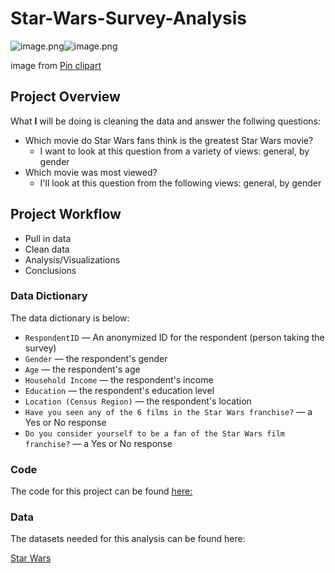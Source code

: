 # Star-Wars-Survey-Analysis

![image.png](attachment:8f7af595-db9a-4175-9ed4-bdd55f4d7c1e.png)![image.png](attachment:3a7c656f-4104-4a62-bf50-423915bdcd56.png)

image from [Pin clipart](https://www.pinclipart.com/pins/star-wars/)

## Project Overview

What **I** will be doing is cleaning the data and answer the follwing questions:
- Which movie do Star Wars fans think is the greatest Star Wars movie?
    * I want to look at this question from a variety of views: general, by gender
- Which movie was most viewed?
    * I'll look at this question from the following views: general, by gender
    
## Project Workflow
- Pull in data
- Clean data
- Analysis/Visualizations
- Conclusions

### Data Dictionary
The data dictionary is below:

- `RespondentID` — An anonymized ID for the respondent (person taking the survey)
- `Gender` — the respondent's gender
- `Age` — the respondent's age
- `Household Income` — the respondent's income
- `Education` — the respondent's education level
- `Location (Census Region)` — the respondent's location
- `Have you seen any of the 6 films in the Star Wars franchise?` — a Yes or No response
- `Do you consider yourself to be a fan of the Star Wars film franchise?` — a Yes or No response

### Code

The code for this project can be found [here:](https://github.com/Drewsky33/Star-Wars-Survey-Analysis/blob/main/Cleaning%20and%20Analyzing%20Star%20Wars%20Survey%20Data.ipynb)


### Data

The datasets needed for this analysis can be found here:

[Star Wars](https://github.com/fivethirtyeight/data/tree/master/star-wars-survey)
